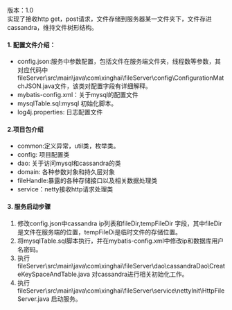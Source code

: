 版本：1.0 <br>
实现了接收http get，post请求，文件存储到服务器某一文件夹下，文件存进cassandra，维持文件树形结构。<br>

#### 1. 配置文件介绍：
- config.json:服务中参数配置，包括文件在服务端文件夹，线程数等参数，其对应代码中fileServer\src\main\java\com\xinghai\fileServer\config\ConfigurationMatchJSON.java文件，该类对配置字段有详细解释。
- mybatis-config.xml：关于mysql的配置文件
- mysqlTable.sql:mysql 初始化脚本。
- log4j.properties: 日志配置文件

#### 2.项目包介绍
- common:定义异常，util类，枚举类。
- config: 项目配置类
- dao: 关于访问mysql和cassandra的类
- domain: 各种参数对象和持久层对象
- fileHandle:暴露的各种存储接口以及相关数据处理类
- service：netty接收http请求处理类

#### 3. 服务启动步骤
1. 修改config.json中cassandra ip列表和fileDir,tempFileDir 字段，其中fileDir是文件在服务端的位置，tempFileDi是临时文件的存储位置。
2. 将mysqlTable.sql脚本执行，并在mybatis-config.xml中修改ip和数据库用户名密码。
3. 执行fileServer\src\main\java\com\xinghai\fileServer\dao\cassandraDao\CreateKeySpaceAndTable.java 对cassandra进行相关初始化工作。
4. 执行fileServer\src\main\java\com\xinghai\fileServer\service\nettyInit\HttpFileServer.java 启动服务。
